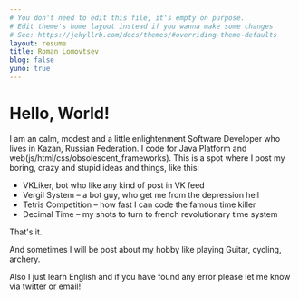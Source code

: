 ```yaml
---
# You don't need to edit this file, it's empty on purpose.
# Edit theme's home layout instead if you wanna make some changes
# See: https://jekyllrb.com/docs/themes/#overriding-theme-defaults
layout: resume
title: Roman Lomovtsev
blog: false
yuno: true
---
```


<h1 class="post-title"> Hello, World! </h1>

I am an calm, modest and a little enlightenment Software Developer who lives in Kazan, Russian Federation. I code for Java Platform and web(js/html/css/obsolescent_frameworks). This is a spot where I post my boring, crazy and stupid ideas and things, like this: 

- VKLiker, bot who like any kind of post in VK feed
- Vergil System – a bot guy, who get me from the depression hell
- Tetris Competition – how fast I can code the famous time killer
- Decimal Time – my shots to turn to french revolutionary time system

That's it.

And sometimes I will be post about my hobby like playing Guitar, cycling, archery. 

Also I just learn English and if you have found any error please let me know via twitter or email!